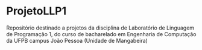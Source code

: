 # ProjetoLLP1
Repositório destinado a projetos da disciplina de Laboratório de Linguagem de Programação 1, do curso de bacharelado em Engenharia de Computação da UFPB campus João Pessoa (Unidade de Mangabeira)

